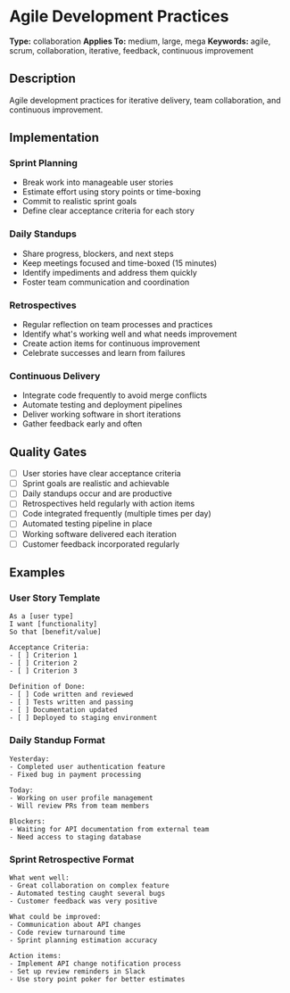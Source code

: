 # Agile Development Practices

**Type:** collaboration
**Applies To:** medium, large, mega
**Keywords:** agile, scrum, collaboration, iterative, feedback, continuous improvement

## Description

Agile development practices for iterative delivery, team collaboration, and continuous improvement.

## Implementation

### Sprint Planning
- Break work into manageable user stories
- Estimate effort using story points or time-boxing
- Commit to realistic sprint goals
- Define clear acceptance criteria for each story

### Daily Standups
- Share progress, blockers, and next steps
- Keep meetings focused and time-boxed (15 minutes)
- Identify impediments and address them quickly
- Foster team communication and coordination

### Retrospectives
- Regular reflection on team processes and practices
- Identify what's working well and what needs improvement
- Create action items for continuous improvement
- Celebrate successes and learn from failures

### Continuous Delivery
- Integrate code frequently to avoid merge conflicts
- Automate testing and deployment pipelines
- Deliver working software in short iterations
- Gather feedback early and often

## Quality Gates
- [ ] User stories have clear acceptance criteria
- [ ] Sprint goals are realistic and achievable
- [ ] Daily standups occur and are productive
- [ ] Retrospectives held regularly with action items
- [ ] Code integrated frequently (multiple times per day)
- [ ] Automated testing pipeline in place
- [ ] Working software delivered each iteration
- [ ] Customer feedback incorporated regularly

## Examples

### User Story Template
```
As a [user type]
I want [functionality]
So that [benefit/value]

Acceptance Criteria:
- [ ] Criterion 1
- [ ] Criterion 2
- [ ] Criterion 3

Definition of Done:
- [ ] Code written and reviewed
- [ ] Tests written and passing
- [ ] Documentation updated
- [ ] Deployed to staging environment
```

### Daily Standup Format
```
Yesterday:
- Completed user authentication feature
- Fixed bug in payment processing

Today:
- Working on user profile management
- Will review PRs from team members

Blockers:
- Waiting for API documentation from external team
- Need access to staging database
```

### Sprint Retrospective Format
```
What went well:
- Great collaboration on complex feature
- Automated testing caught several bugs
- Customer feedback was very positive

What could be improved:
- Communication about API changes
- Code review turnaround time
- Sprint planning estimation accuracy

Action items:
- Implement API change notification process
- Set up review reminders in Slack
- Use story point poker for better estimates
```
